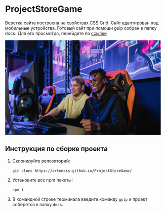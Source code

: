 # ProjectStoreGame
Верстка сайта построена на свойствах CSS Grid. Сайт адаптирован под мобильные устройства. Готовый сайт при помощи gulp собран в папку docs. Для его просмотра, перейдите по [ссылке](https://artemkis.github.io/ProjectStoreGame/)

![Logotype](./docs/img/banner-2.png)
## Инструкция по сборке проекта

1. Cклонируйте репозиторий: 

   ```git clone https://artemkis.github.io/ProjectStoreGame/```

2. Установите все npm пакеты:

   ```npm i```

3. В командной строке терминала введите команду ```gulp``` и проект соберется в папку ```docs```.
